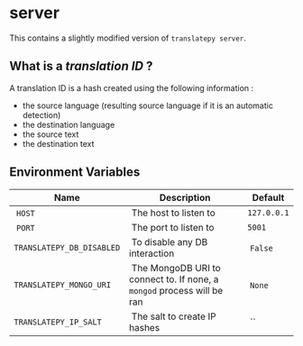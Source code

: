 # server

This contains a slightly modified version of `translatepy server`.

## What is a *translation ID* ?

A translation ID is a hash created using the following information :

- the source language (resulting source language if it is an automatic detection)
- the destination language
- the source text
- the destination text

## Environment Variables

| Name                      | Description                                                            | Default     |
|---------------------------|------------------------------------------------------------------------|-------------|
| `HOST`                    | The host to listen to                                                  | `127.0.0.1` |
| `PORT`                    | The port to listen to                                                  | `5001`      |
| `TRANSLATEPY_DB_DISABLED` | To disable any DB interaction                                          | `False`     |
| `TRANSLATEPY_MONGO_URI`   | The MongoDB URI to connect to. If none, a `mongod` process will be ran | `None`      |
| `TRANSLATEPY_IP_SALT`     | The salt to create IP hashes                                           | ``          |
